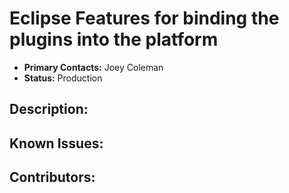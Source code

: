 # Eclipse Features for binding the plugins into the platform
- **Primary Contacts:**
  Joey Coleman
- **Status:**
  Production

## Description:


## Known Issues:


## Contributors:


